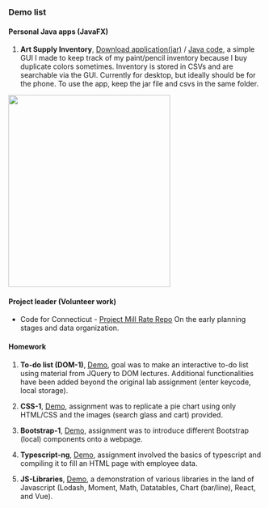 ### Demo list

#### Personal Java apps (JavaFX)

1. **Art Supply Inventory**, [Download application(jar)](https://github.com/welleyloc/plain-java-goodies/tree/master/Art%20supply%20inventory/JavaFXApp) / [Java code](https://github.com/welleyloc/plain-java-goodies/blob/master/Art%20supply%20inventory/ArtSupplyInventory.java), a simple GUI I made to keep track of my paint/pencil inventory because I buy duplicate colors sometimes. Inventory is stored in CSVs and are searchable via the GUI. Currently for desktop, but ideally should be for the phone. To use the app, keep the jar file and csvs in the same folder.

<img src="https://raw.githubusercontent.com/welleyloc/plain-java-goodies/master/Art%20supply%20inventory/JavaFXApp/Screenshot.png" width="320" height="380">

#### Project leader (Volunteer work)

* Code for Connecticut - [Project Mill Rate Repo](https://github.com/welleyloc/CT-Mill-Rate-Project-Java) On the early planning stages and data organization. 

#### Homework

1. **To-do list (DOM-1)**, [Demo](https://welleyloc.github.io/DOM-1-080819/index.html), goal was to make an interactive to-do list using material from JQuery to DOM lectures. Additional functionalities have been added beyond the original lab assignment (enter keycode, local storage).

2. **CSS-1**, [Demo](https://welleyloc.github.io/CSS-1-080119/index.html), assignment was to replicate a pie chart using only HTML/CSS and the images (search glass and cart) provided.

3. **Bootstrap-1**, [Demo](https://welleyloc.github.io/Bootstrap-1-081319/index.html), assignment was to introduce different Bootstrap (local) components onto a webpage.  

4. **Typescript-ng**, [Demo](https://welleyloc.github.io/Typescript-ng-081419/index.html), assignment involved the basics of typescript and compiling it to fill an HTML page with employee data.

5. **JS-Libraries**, [Demo](https://welleyloc.github.io/JS-Libraries/), a demonstration of various libraries in the land of Javascript (Lodash, Moment, Math, Datatables, Chart (bar/line), React, and Vue).
